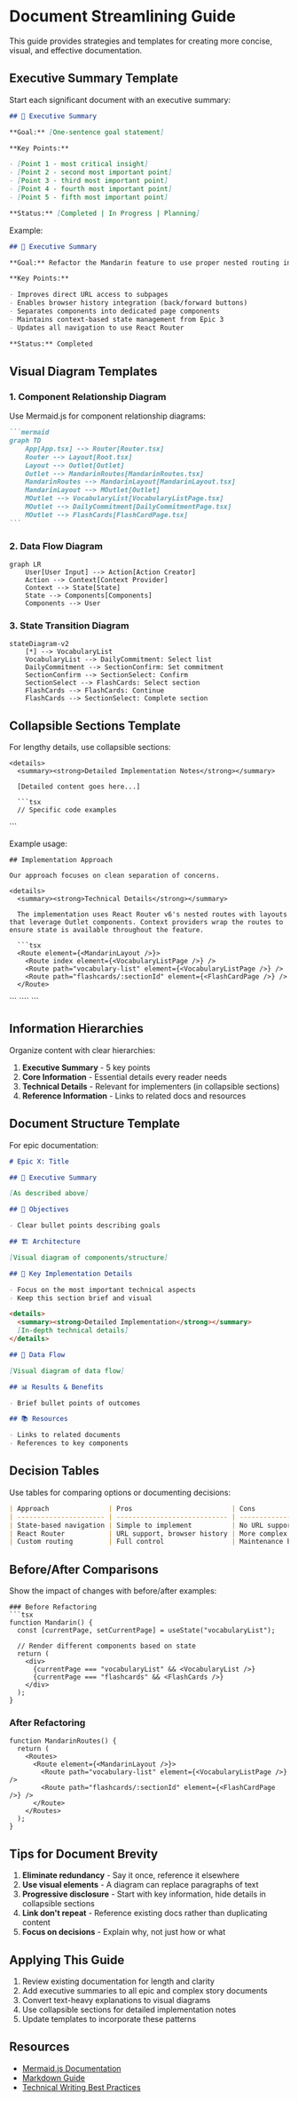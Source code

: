 # Document Streamlining Guide

This guide provides strategies and templates for creating more concise, visual, and effective documentation.

## Executive Summary Template

Start each significant document with an executive summary:

```markdown
## 📌 Executive Summary

**Goal:** [One-sentence goal statement]

**Key Points:**

- [Point 1 - most critical insight]
- [Point 2 - second most important point]
- [Point 3 - third most important point]
- [Point 4 - fourth most important point]
- [Point 5 - fifth most important point]

**Status:** [Completed | In Progress | Planning]
```

Example:

```markdown
## 📌 Executive Summary

**Goal:** Refactor the Mandarin feature to use proper nested routing instead of state-driven navigation.

**Key Points:**

- Improves direct URL access to subpages
- Enables browser history integration (back/forward buttons)
- Separates components into dedicated page components
- Maintains context-based state management from Epic 3
- Updates all navigation to use React Router

**Status:** Completed
```

## Visual Diagram Templates

### 1. Component Relationship Diagram

Use Mermaid.js for component relationship diagrams:

````markdown
```mermaid
graph TD
    App[App.tsx] --> Router[Router.tsx]
    Router --> Layout[Root.tsx]
    Layout --> Outlet[Outlet]
    Outlet --> MandarinRoutes[MandarinRoutes.tsx]
    MandarinRoutes --> MandarinLayout[MandarinLayout.tsx]
    MandarinLayout --> MOutlet[Outlet]
    MOutlet --> VocabularyList[VocabularyListPage.tsx]
    MOutlet --> DailyCommitment[DailyCommitmentPage.tsx]
    MOutlet --> FlashCards[FlashCardPage.tsx]
```

````

### 2. Data Flow Diagram

```mermaid
graph LR
    User[User Input] --> Action[Action Creator]
    Action --> Context[Context Provider]
    Context --> State[State]
    State --> Components[Components]
    Components --> User
````

### 3. State Transition Diagram

```mermaid
stateDiagram-v2
    [*] --> VocabularyList
    VocabularyList --> DailyCommitment: Select list
    DailyCommitment --> SectionConfirm: Set commitment
    SectionConfirm --> SectionSelect: Confirm
    SectionSelect --> FlashCards: Select section
    FlashCards --> FlashCards: Continue
    FlashCards --> SectionSelect: Complete section
```

## Collapsible Sections Template

For lengthy details, use collapsible sections:

````
<details>
  <summary><strong>Detailed Implementation Notes</strong></summary>

  [Detailed content goes here...]

  ```tsx
  // Specific code examples
````

</details>
```

Example usage:

````
## Implementation Approach

Our approach focuses on clean separation of concerns.

<details>
  <summary><strong>Technical Details</strong></summary>

  The implementation uses React Router v6's nested routes with layouts that leverage Outlet components. Context providers wrap the routes to ensure state is available throughout the feature.

  ```tsx
  <Route element={<MandarinLayout />}>
    <Route index element={<VocabularyListPage />} />
    <Route path="vocabulary-list" element={<VocabularyListPage />} />
    <Route path="flashcards/:sectionId" element={<FlashCardPage />} />
  </Route>
````

</details>
```
````

</details>
```

## Information Hierarchies

Organize content with clear hierarchies:

1. **Executive Summary** - 5 key points
2. **Core Information** - Essential details every reader needs
3. **Technical Details** - Relevant for implementers (in collapsible sections)
4. **Reference Information** - Links to related docs and resources

## Document Structure Template

For epic documentation:

```markdown
# Epic X: Title

## 📌 Executive Summary

[As described above]

## 🎯 Objectives

- Clear bullet points describing goals

## 🏗️ Architecture

[Visual diagram of components/structure]

## 📝 Key Implementation Details

- Focus on the most important technical aspects
- Keep this section brief and visual

<details>
  <summary><strong>Detailed Implementation</strong></summary>
  [In-depth technical details]
</details>

## 🔄 Data Flow

[Visual diagram of data flow]

## 📊 Results & Benefits

- Brief bullet points of outcomes

## 📚 Resources

- Links to related documents
- References to key components
```

## Decision Tables

Use tables for comparing options or documenting decisions:

```markdown
| Approach               | Pros                         | Cons                               | Decision |
| ---------------------- | ---------------------------- | ---------------------------------- | -------- |
| State-based navigation | Simple to implement          | No URL support, no browser history | Rejected |
| React Router           | URL support, browser history | More complex                       | Selected |
| Custom routing         | Full control                 | Maintenance burden                 | Rejected |
```

## Before/After Comparisons

Show the impact of changes with before/after examples:

````
### Before Refactoring
```tsx
function Mandarin() {
  const [currentPage, setCurrentPage] = useState("vocabularyList");

  // Render different components based on state
  return (
    <div>
      {currentPage === "vocabularyList" && <VocabularyList />}
      {currentPage === "flashcards" && <FlashCards />}
    </div>
  );
}
````

### After Refactoring

```tsx
function MandarinRoutes() {
  return (
    <Routes>
      <Route element={<MandarinLayout />}>
        <Route path="vocabulary-list" element={<VocabularyListPage />} />
        <Route path="flashcards/:sectionId" element={<FlashCardPage />} />
      </Route>
    </Routes>
  );
}
```

## Tips for Document Brevity

1. **Eliminate redundancy** - Say it once, reference it elsewhere
2. **Use visual elements** - A diagram can replace paragraphs of text
3. **Progressive disclosure** - Start with key information, hide details in collapsible sections
4. **Link don't repeat** - Reference existing docs rather than duplicating content
5. **Focus on decisions** - Explain why, not just how or what

## Applying This Guide

1. Review existing documentation for length and clarity
2. Add executive summaries to all epic and complex story documents
3. Convert text-heavy explanations to visual diagrams
4. Use collapsible sections for detailed implementation notes
5. Update templates to incorporate these patterns

## Resources

- [Mermaid.js Documentation](https://mermaid-js.github.io/mermaid/#/)
- [Markdown Guide](https://www.markdownguide.org/)
- [Technical Writing Best Practices](https://developers.google.com/tech-writing)

```

```
